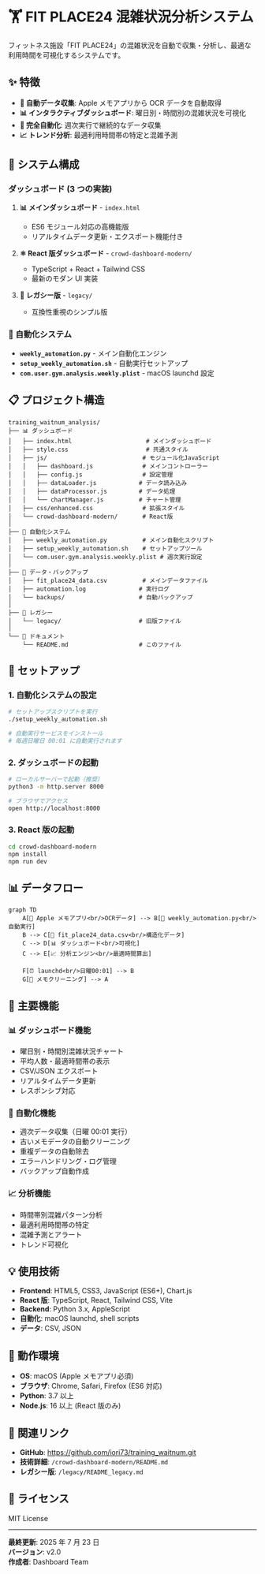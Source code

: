 # 🏋️ FIT PLACE24 混雑状況分析システム

フィットネス施設「FIT PLACE24」の混雑状況を自動で収集・分析し、最適な利用時間を可視化するシステムです。

## ✨ 特徴

- **📱 自動データ収集**: Apple メモアプリから OCR データを自動取得
- **📊 インタラクティブダッシュボード**: 曜日別・時間別の混雑状況を可視化
- **🤖 完全自動化**: 週次実行で継続的なデータ収集
- **📈 トレンド分析**: 最適利用時間帯の特定と混雑予測

## 🚀 システム構成

### **ダッシュボード (3 つの実装)**

1. **📊 メインダッシュボード** - `index.html`

   - ES6 モジュール対応の高機能版
   - リアルタイムデータ更新・エクスポート機能付き

2. **⚛️ React 版ダッシュボード** - `crowd-dashboard-modern/`

   - TypeScript + React + Tailwind CSS
   - 最新のモダン UI 実装

3. **📂 レガシー版** - `legacy/`
   - 互換性重視のシンプル版

### **🔄 自動化システム**

- **`weekly_automation.py`** - メイン自動化エンジン
- **`setup_weekly_automation.sh`** - 自動実行セットアップ
- **`com.user.gym.analysis.weekly.plist`** - macOS launchd 設定

## 📋 プロジェクト構造

```
training_waitnum_analysis/
├── 📊 ダッシュボード
│   ├── index.html                     # メインダッシュボード
│   ├── style.css                      # 共通スタイル
│   ├── js/                           # モジュール化JavaScript
│   │   ├── dashboard.js              # メインコントローラー
│   │   ├── config.js                 # 設定管理
│   │   ├── dataLoader.js            # データ読み込み
│   │   ├── dataProcessor.js         # データ処理
│   │   └── chartManager.js          # チャート管理
│   ├── css/enhanced.css              # 拡張スタイル
│   └── crowd-dashboard-modern/       # React版
│
├── 🤖 自動化システム
│   ├── weekly_automation.py          # メイン自動化スクリプト
│   ├── setup_weekly_automation.sh    # セットアップツール
│   └── com.user.gym.analysis.weekly.plist # 週次実行設定
│
├── 📁 データ・バックアップ
│   ├── fit_place24_data.csv          # メインデータファイル
│   ├── automation.log               # 実行ログ
│   └── backups/                     # 自動バックアップ
│
├── 📂 レガシー
│   └── legacy/                      # 旧版ファイル
│
└── 📄 ドキュメント
    └── README.md                    # このファイル
```

## 🔧 セットアップ

### **1. 自動化システムの設定**

```bash
# セットアップスクリプトを実行
./setup_weekly_automation.sh

# 自動実行サービスをインストール
# 毎週日曜日 00:01 に自動実行されます
```

### **2. ダッシュボードの起動**

```bash
# ローカルサーバーで起動（推奨）
python3 -m http.server 8000

# ブラウザでアクセス
open http://localhost:8000
```

### **3. React 版の起動**

```bash
cd crowd-dashboard-modern
npm install
npm run dev
```

## 📊 データフロー

```mermaid
graph TD
    A[📱 Apple メモアプリ<br/>OCRデータ] --> B[🤖 weekly_automation.py<br/>自動実行]
    B --> C[📄 fit_place24_data.csv<br/>構造化データ]
    C --> D[📊 ダッシュボード<br/>可視化]
    C --> E[📈 分析エンジン<br/>最適時間算出]

    F[⏰ launchd<br/>日曜00:01] --> B
    G[🧹 メモクリーニング] --> A
```

## 🎯 主要機能

### **📊 ダッシュボード機能**

- 曜日別・時間別混雑状況チャート
- 平均人数・最適時間帯の表示
- CSV/JSON エクスポート
- リアルタイムデータ更新
- レスポンシブ対応

### **🤖 自動化機能**

- 週次データ収集（日曜 00:01 実行）
- 古いメモデータの自動クリーニング
- 重複データの自動除去
- エラーハンドリング・ログ管理
- バックアップ自動作成

### **📈 分析機能**

- 時間帯別混雑パターン分析
- 最適利用時間帯の特定
- 混雑予測とアラート
- トレンド可視化

## 💡 使用技術

- **Frontend**: HTML5, CSS3, JavaScript (ES6+), Chart.js
- **React 版**: TypeScript, React, Tailwind CSS, Vite
- **Backend**: Python 3.x, AppleScript
- **自動化**: macOS launchd, shell scripts
- **データ**: CSV, JSON

## 📱 動作環境

- **OS**: macOS (Apple メモアプリ必須)
- **ブラウザ**: Chrome, Safari, Firefox (ES6 対応)
- **Python**: 3.7 以上
- **Node.js**: 16 以上 (React 版のみ)

## 🔗 関連リンク

- **GitHub**: https://github.com/iori73/training_waitnum.git
- **技術詳細**: `/crowd-dashboard-modern/README.md`
- **レガシー版**: `/legacy/README_legacy.md`

## 📄 ライセンス

MIT License

---

**最終更新**: 2025 年 7 月 23 日  
**バージョン**: v2.0  
**作成者**: Dashboard Team
